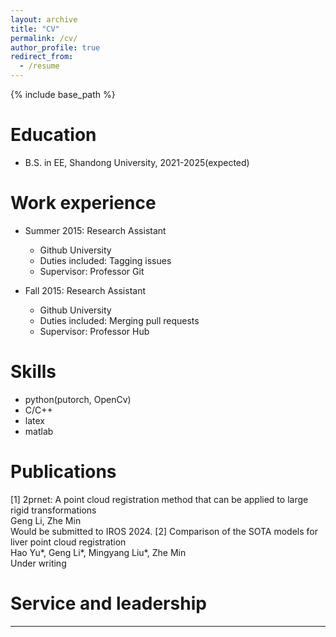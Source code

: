 ```yaml
---
layout: archive
title: "CV"
permalink: /cv/
author_profile: true
redirect_from:
  - /resume
---
```


{% include base_path %}

Education
======
* B.S. in EE, Shandong University, 2021-2025(expected)

Work experience
======
* Summer 2015: Research Assistant
  * Github University
  * Duties included: Tagging issues
  * Supervisor: Professor Git

* Fall 2015: Research Assistant
  * Github University
  * Duties included: Merging pull requests
  * Supervisor: Professor Hub
  
Skills
======
* python(putorch, OpenCv)
* C/C++
* latex
* matlab

Publications
======
 [1] 2prnet: A point cloud registration method that can be applied to large rigid transformations	
Geng Li, Zhe Min                  	
Would be submitted to IROS 2024.
[2] Comparison of the SOTA models for liver point cloud registration	
Hao Yu*, Geng Li*, Mingyang Liu*, Zhe Min               	
Under writing 

  

  

  
Service and leadership
======
***
